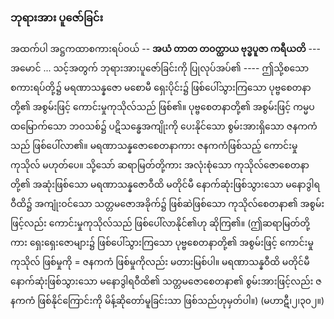 ### ဘုရားအား ပူဇော်ခြင်း

အထက်ပါ အဋ္ဌကထာစကားရပ်ဝယ် -- **အယံ တာတ တဝတ္ထာယ ဗုဒ္ဓပူဇာ ကရီယတိ** --- အမောင် ... သင့်အတွက် ဘုရားအားပူဇော်ခြင်းကို ပြုလုပ်အပ်၏ ---- ဤသို့စသော စကားရပ်တို့၌ မရဏာသန္နဇော မစောမီ ရှေးပိုင်း၌ ဖြစ်ပေါ်သွားကြသော ပုဗ္ဗစေတနာတို့၏ အစွမ်းဖြင့် ကောင်းမှုကုသိုလ်သည် ဖြစ်၏။ 
ပုဗ္ဗစေတနာတို့၏ အစွမ်းဖြင့် ကမ္မပထမြောက်သော ဘဝသစ်၌ ပဋိသန္ဓေအကျိုးကို ပေးနိုင်သော စွမ်းအားရှိသော ဇနကကံသည် ဖြစ်ပေါ်လာ၏။ 
မရဏာသန္နဇောစေတနာကား ဇနကကံဖြစ်သည့် ကောင်းမှုကုသိုလ် မဟုတ်ပေ။ 
သို့သော် ဆရာမြတ်တို့ကား အလုံးစုံသော ကုသိုလ်ဇောစေတနာတို့၏ အဆုံးဖြစ်သော မရဏာသန္နဇောဝီထိ မတိုင်မီ နောက်ဆုံးဖြစ်သွားသော မနောဒွါရဝီထိ၌ အကျုံးဝင်သော သတ္တမဇောအခိုက်၌ ဖြစ်ဆဲဖြစ်သော ကုသိုလ်စေတနာ၏ အစွမ်းဖြင့်လည်း ကောင်းမှုကုသိုလ်သည် ဖြစ်ပေါ်လာနိုင်၏ဟု ဆိုကြ၏။ 
(ဤဆရာမြတ်တို့ကား ရှေးရှေးဇောများ၌ ဖြစ်ပေါ်သွားကြသော ပုဗ္ဗစေတနာတို့၏ အစွမ်းဖြင့် ကောင်းမှုကုသိုလ် ဖြစ်မှုကို = ဇနကကံ ဖြစ်မှုကိုလည်း မတားမြစ်ပါ။ မရဏာသန္နဝီထိ မတိုင်မီ နောက်ဆုံးဖြစ်သွားသော မနောဒွါရဝီထိ၏ သတ္တမဇောစေတနာ၏ စွမ်းအားဖြင့်လည်း ဇနကကံ ဖြစ်နိုင်ကြောင်းကို မိန့်ဆိုတော်မူခြင်းသာ ဖြစ်သည်ဟုမှတ်ပါ။)
(မဟာဋီ၊၂၊၃၀၂။)